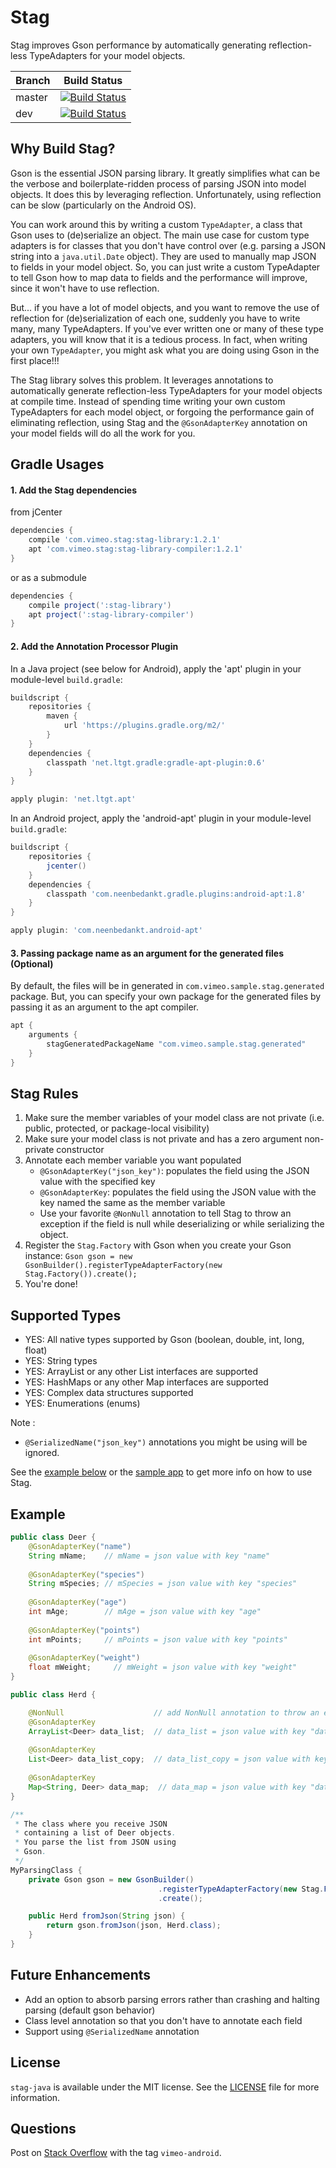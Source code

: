 # Stag

Stag improves Gson performance by automatically generating reflection-less TypeAdapters for your model objects.

| Branch | Build Status |
|--------|--------------|
| master | [![Build Status](https://circleci.com/gh/vimeo/stag-java/tree/master.svg?style=shield&circle-token=4d5dd11678a93587658d1677d0ef2b8c64b56574)](https://circleci.com/gh/vimeo/stag-java/tree/master) |
| dev    | [![Build Status](https://circleci.com/gh/vimeo/stag-java/tree/dev.svg?style=shield&circle-token=4d5dd11678a93587658d1677d0ef2b8c64b56574)](https://circleci.com/gh/vimeo/stag-java/tree/dev) |


## Why Build Stag?

Gson is the essential JSON parsing library. It greatly simplifies what can be the verbose and boilerplate-ridden process of parsing JSON into model objects. It does this by leveraging reflection. Unfortunately, using reflection can be slow (particularly on the Android OS).

You can work around this by writing a custom `TypeAdapter`, a class that Gson uses to (de)serialize an object. The main use case for custom type adapters is for classes that you don't have control over (e.g. parsing a JSON string into a `java.util.Date` object). They are used to manually map JSON to fields in your model object. So, you can just write a custom TypeAdapter to tell Gson how to map data to fields and the performance will improve, since it won't have to use reflection.

But... if you have a lot of model objects, and you want to remove the use of reflection for (de)serialization of each one, suddenly you have to write many, many TypeAdapters. If you've ever written one or many of these type adapters, you will know that it is a tedious process. In fact, when writing your own `TypeAdapter`, you might ask what you are doing using Gson in the first place!!! 

The Stag library solves this problem. It leverages annotations to automatically generate reflection-less TypeAdapters for your model objects at compile time. Instead of spending time writing your own custom TypeAdapters for each model object, or forgoing the performance gain of eliminating reflection, using Stag and the `@GsonAdapterKey` annotation on your model fields will do all the work for you.

## Gradle Usages

#### 1. Add the Stag dependencies

from jCenter
```groovy
dependencies {
    compile 'com.vimeo.stag:stag-library:1.2.1'
    apt 'com.vimeo.stag:stag-library-compiler:1.2.1'
}
```

or as a submodule
```groovy
dependencies {
    compile project(':stag-library')
    apt project(':stag-library-compiler')
}
```

#### 2. Add the Annotation Processor Plugin

In a Java project (see below for Android), apply the 'apt' plugin in your module-level `build.gradle`:
```groovy
buildscript {
    repositories {
        maven {
            url 'https://plugins.gradle.org/m2/'
        }
    }
    dependencies {
        classpath 'net.ltgt.gradle:gradle-apt-plugin:0.6'
    }
}

apply plugin: 'net.ltgt.apt'
```

In an Android project, apply the 'android-apt' plugin in your module-level `build.gradle`:
```groovy
buildscript {
    repositories {
        jcenter()
    }
    dependencies {
        classpath 'com.neenbedankt.gradle.plugins:android-apt:1.8'
    }
}

apply plugin: 'com.neenbedankt.android-apt'
```

#### 3. Passing package name as an argument for the generated files (Optional)
By default, the files will be in generated in `com.vimeo.sample.stag.generated` package. But, you can specify your own package for the generated files by passing it as an argument to the apt compiler.
```groovy
apt {
    arguments {
        stagGeneratedPackageName "com.vimeo.sample.stag.generated"
    }
}
```

## Stag Rules

1. Make sure the member variables of your model class are not private (i.e. public, protected, or package-local visibility)
2. Make sure your model class is not private and has a zero argument non-private constructor
3. Annotate each member variable you want populated
    - `@GsonAdapterKey("json_key")`: populates the field using the JSON value with the specified key
    - `@GsonAdapterKey`: populates the field using the JSON value with the key named the same as the member variable
    - Use your favorite `@NonNull` annotation to tell Stag to throw an exception if the field is null while deserializing or while serializing the object.
4. Register the `Stag.Factory` with Gson when you create your Gson instance: `Gson gson = new GsonBuilder().registerTypeAdapterFactory(new Stag.Factory()).create();`
5. You're done!

## Supported Types

- YES: All native types supported by Gson (boolean, double, int, long, float)
- YES: String types
- YES: ArrayList or any other List interfaces are supported
- YES: HashMaps or any other Map interfaces are supported
- YES: Complex data structures supported
- YES: Enumerations (enums)

Note : 
- `@SerializedName("json_key")` annotations you might be using will be ignored.

See the [example below](#example) or the [sample app](sample) to get more info on how to use Stag.

## Example

```java
public class Deer {
    @GsonAdapterKey("name")
    String mName;    // mName = json value with key "name"
    
    @GsonAdapterKey("species")
    String mSpecies; // mSpecies = json value with key "species"
    
    @GsonAdapterKey("age")
    int mAge;        // mAge = json value with key "age"
    
    @GsonAdapterKey("points")
    int mPoints;     // mPoints = json value with key "points"
    
    @GsonAdapterKey("weight")
    float mWeight;     // mWeight = json value with key "weight"
}

public class Herd {

    @NonNull                    // add NonNull annotation to throw an exception if the field is null
    @GsonAdapterKey
    ArrayList<Deer> data_list;  // data_list = json value with key "data_list"
    
    @GsonAdapterKey
    List<Deer> data_list_copy;  // data_list_copy = json value with key "data_list_copy"
    
    @GsonAdapterKey
    Map<String, Deer> data_map;  // data_map = json value with key "data_map"
}

/**
 * The class where you receive JSON 
 * containing a list of Deer objects.
 * You parse the list from JSON using
 * Gson.
 */
MyParsingClass {
    private Gson gson = new GsonBuilder()
                                 .registerTypeAdapterFactory(new Stag.Factory())
                                 .create();

    public Herd fromJson(String json) {
        return gson.fromJson(json, Herd.class);
    }
}

```

## Future Enhancements

- Add an option to absorb parsing errors rather than crashing and halting parsing (default gson behavior)
- Class level annotation so that you don't have to annotate each field
- Support using `@SerializedName` annotation

## License
`stag-java` is available under the MIT license. See the [LICENSE](LICENSE) file for more information.

## Questions
Post on [Stack Overflow](http://stackoverflow.com/questions/tagged/vimeo-android) with the tag `vimeo-android`.

